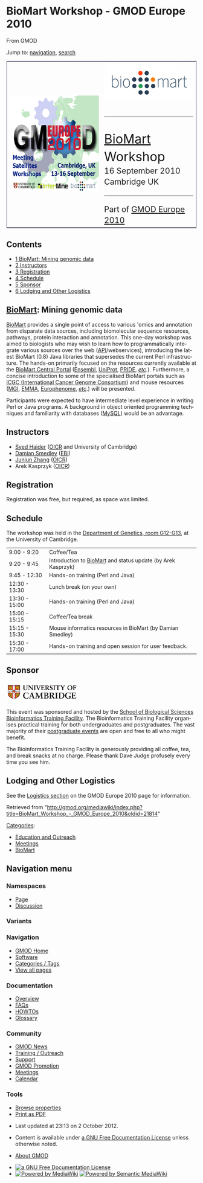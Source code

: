 <div id="mw-page-base" class="noprint">

</div>

<div id="mw-head-base" class="noprint">

</div>

<div id="content" class="mw-body" role="main">

<span id="top"></span>

<div id="mw-js-message" style="display:none;">

</div>



# <span dir="auto">BioMart Workshop - GMOD Europe 2010</span>

<div id="bodyContent">

<div id="siteSub">

From GMOD

</div>

<div id="contentSub">

</div>

<div id="jump-to-nav" class="mw-jump">

Jump to: [navigation](#mw-navigation), [search](#p-search)

</div>

<div id="mw-content-text" class="mw-content-ltr" lang="en" dir="ltr">

<div class="C">

<table style="vertical-align: middle; border: 2px solid #A6A6BC"
data-cellpadding="10">
<colgroup>
<col style="width: 50%" />
<col style="width: 50%" />
</colgroup>
<tbody>
<tr class="odd">
<td><a href="GMOD_Europe_2010" title="GMOD Europe 2010"><img
src="../mediawiki/images/d/d6/GMOD2010Europe300.png" width="300"
height="256" alt="GMOD Europe 2010" /></a></td>
<td><div style="font-size: 240%; line-height: 140%">
<a href="BioMart" title="BioMart"><img
src="../mediawiki/images/a/a4/Biomart250.png" width="250" height="99"
alt="BioMart" /></a>
<hr />
<a href="BioMart" title="BioMart">BioMart</a> Workshop
</div>
<div style="font-size: 150%; line-height: 140%">
16 September 2010<br />
Cambridge UK
<hr />
Part of <a href="GMOD_Europe_2010" title="GMOD Europe 2010">GMOD Europe
2010</a>
</div></td>
</tr>
</tbody>
</table>

</div>

  

<div id="toc" class="toc">

<div id="toctitle">

## Contents

</div>

- [<span class="tocnumber">1</span> <span class="toctext">BioMart:
  Mining genomic data</span>](#BioMart:_Mining_genomic_data)
- [<span class="tocnumber">2</span>
  <span class="toctext">Instructors</span>](#Instructors)
- [<span class="tocnumber">3</span>
  <span class="toctext">Registration</span>](#Registration)
- [<span class="tocnumber">4</span>
  <span class="toctext">Schedule</span>](#Schedule)
- [<span class="tocnumber">5</span>
  <span class="toctext">Sponsor</span>](#Sponsor)
- [<span class="tocnumber">6</span> <span class="toctext">Lodging and
  Other Logistics</span>](#Lodging_and_Other_Logistics)

</div>

## <span id="BioMart:_Mining_genomic_data" class="mw-headline">[BioMart](BioMart "BioMart"): Mining genomic data</span>

[BioMart](BioMart "BioMart") provides a single point of access to
various 'omics and annotation from disparate data sources, including
biomolecular sequence resources, pathways, protein interaction and
annotation. This one-day workshop was aimed to biologists who may wish
to learn how to programmatically integrate various sources over the web
([API](Glossary#API "Glossary")/webservices), introducing the latest
BioMart (0.8) Java libraries that supersedes the current Perl
infrastructure. The hands-on primarily focused on the resources
currently available at the
<a href="http://www.biomart.org/biomart/martview" class="external text"
rel="nofollow">BioMart Central Portal</a>
(<a href="http://www.ensembl.org/biomart/martview" class="external text"
rel="nofollow">Ensembl</a>,
<a href="http://www.ebi.ac.uk/uniprot/biomart/martview"
class="external text" rel="nofollow">UniProt</a>,
<a href="http://www.ebi.ac.uk/pride/prideMart.do" class="external text"
rel="nofollow">PRIDE</a>,
*<a href="http://www.biomart.org/" class="external text"
rel="nofollow">etc</a>.*). Furthermore, a concise introduction to some
of the specialised BioMart portals such as
<a href="http://dcc.icgc.org/" class="external text" rel="nofollow">ICGC
(International Cancer Genome Consortium</a>) and mouse resources
(<a href="http://biomart.informatics.jax.org/biomart/martview"
class="external text" rel="nofollow">MGI</a>,
<a href="http://www.emmanet.org/" class="external text"
rel="nofollow">EMMA</a>,
<a href="http://www.europhenome.org/biomart.php" class="external text"
rel="nofollow">Europhenome</a>,
<a href="http://www.biomart.org/" class="external text"
rel="nofollow"><em>etc</em></a>.) will be presented.

Participants were expected to have intermediate level experience in
writing Perl or Java programs. A background in object oriented
programming techniques and familiarity with databases
([MySQL](MySQL "MySQL")) would be an advantage.

## <span id="Instructors" class="mw-headline">Instructors</span>

- [Syed Haider](User:SyedHaider "User:SyedHaider")
  (<a href="http://oicr.on.ca" class="external text"
  rel="nofollow">OICR</a> and University of Cambridge)
- <a href="http://www.ebi.ac.uk/~damian" class="external text"
  rel="nofollow">Damian Smedley</a>
  (<a href="http://www.ebi.ac.uk/" class="external text"
  rel="nofollow">EBI</a>)
- [Junjun Zhang](User:Junjun "User:Junjun")
  (<a href="http://oicr.on.ca" class="external text"
  rel="nofollow">OICR</a>)
- Arek Kasprzyk (<a href="http://oicr.on.ca" class="external text"
  rel="nofollow">OICR</a>)

## <span id="Registration" class="mw-headline">Registration</span>

Registration was free, but required, as space was limited.

## <span id="Schedule" class="mw-headline">Schedule</span>

The workshop was held in the <a
href="http://www.cam.ac.uk/map/v4/drawmap.cgi?mp=down;xx=183;yy=216;mt=c"
class="external text" rel="nofollow">Department of Genetics, room
G12-G13</a>, at the University of Cambridge.

|  |  |
|----|----|
| 9:00 - 9:20 | Coffee/Tea |
| 9:20 - 9:45 | Introduction to [BioMart](BioMart "BioMart") and status update (by Arek Kasprzyk) |
| 9:45 - 12:30 | Hands-on training (Perl and Java) |
| 12:30 - 13:30 | Lunch break (on your own) |
| 13:30 - 15:00 | Hands-on training (Perl and Java) |
| 15:00 - 15:15 | Coffee/Tea break |
| 15:15 - 15:30 | Mouse informatics resources in BioMart (by Damian Smedley) |
| 15:30 - 17:00 | Hands-on training and open session for user feedback. |

## <span id="Sponsor" class="mw-headline">Sponsor</span>

<div class="floatright">

<a
href="http://www.biomed.cam.ac.uk/gradschool/skills/bioinformatics.html"
rel="nofollow"
title="School of Biological Sciences Bioinformatics Training Facility"><img
src="../mediawiki/images/thumb/9/91/CambridgeWide.gif/190px-CambridgeWide.gif"
srcset="../mediawiki/images/thumb/9/91/CambridgeWide.gif/285px-CambridgeWide.gif 1.5x, ../mediawiki/images/thumb/9/91/CambridgeWide.gif/380px-CambridgeWide.gif 2x"
width="190" height="55"
alt="School of Biological Sciences Bioinformatics Training Facility" /></a>

</div>

This event was sponsored and hosted by the <a
href="http://www.biomed.cam.ac.uk/gradschool/skills/bioinformatics.html"
class="external text" rel="nofollow">School of Biological Sciences
Bioinformatics Training Facility</a>. The Bioinformatics Training
Facility organises practical training for both undergraduates and
postgraduates. The vast majority of their <a
href="http://www.biomed.cam.ac.uk/gradschool/skills/bioinformatics.html"
class="external text" rel="nofollow">postgraduate events</a> are open
and free to all who might benefit.

The Bioinformatics Training Facility is generously providing all coffee,
tea, and break snacks at no charge. Please thank Dave Judge profusely
every time you see him.

## <span id="Lodging_and_Other_Logistics" class="mw-headline">Lodging and Other Logistics</span>

See the [Logistics
section](GMOD_Europe_2010#Logistics "GMOD Europe 2010") on the GMOD
Europe 2010 page for information.

</div>

<div class="printfooter">

Retrieved from
"<http://gmod.org/mediawiki/index.php?title=BioMart_Workshop_-_GMOD_Europe_2010&oldid=21814>"

</div>

<div id="catlinks" class="catlinks">

<div id="mw-normal-catlinks" class="mw-normal-catlinks">

[Categories](Special:Categories "Special:Categories"):

- [Education and
  Outreach](Category:Education_and_Outreach "Category:Education and Outreach")
- [Meetings](Category:Meetings "Category:Meetings")
- [BioMart](Category:BioMart "Category:BioMart")

</div>

</div>

<div class="visualClear">

</div>

</div>

</div>

<div id="mw-navigation">

## Navigation menu

<div id="mw-head">



<div id="left-navigation">

<div id="p-namespaces" class="vectorTabs" role="navigation"
aria-labelledby="p-namespaces-label">

### Namespaces

- <span id="ca-nstab-main"><a href="BioMart_Workshop_-_GMOD_Europe_2010" accesskey="c"
  title="View the content page [c]">Page</a></span>
- <span id="ca-talk"><a
  href="http://gmod.org/mediawiki/index.php?title=Talk:BioMart_Workshop_-_GMOD_Europe_2010&amp;action=edit&amp;redlink=1"
  accesskey="t"
  title="Discussion about the content page [t]">Discussion</a></span>

</div>

<div id="p-variants" class="vectorMenu emptyPortlet" role="navigation"
aria-labelledby="p-variants-label">

### 

### Variants[](#)

<div class="menu">

</div>

</div>

</div>

<div id="right-navigation">





</div>



</div>

</div>

</div>

<div id="mw-panel">

<div id="p-logo" role="banner">

<a href="Main_Page"
style="background-image: url(../images/GMOD-cogs.png);"
title="Visit the main page"></a>

</div>

<div id="p-Navigation" class="portal" role="navigation"
aria-labelledby="p-Navigation-label">

### Navigation

<div class="body">

- <span id="n-GMOD-Home">[GMOD Home](Main_Page)</span>
- <span id="n-Software">[Software](GMOD_Components)</span>
- <span id="n-Categories-.2F-Tags">[Categories /
  Tags](Categories)</span>
- <span id="n-View-all-pages">[View all pages](Special:AllPages)</span>

</div>

</div>

<div id="p-Documentation" class="portal" role="navigation"
aria-labelledby="p-Documentation-label">

### Documentation

<div class="body">

- <span id="n-Overview">[Overview](Overview)</span>
- <span id="n-FAQs">[FAQs](Category:FAQ)</span>
- <span id="n-HOWTOs">[HOWTOs](Category:HOWTO)</span>
- <span id="n-Glossary">[Glossary](Glossary)</span>

</div>

</div>

<div id="p-Community" class="portal" role="navigation"
aria-labelledby="p-Community-label">

### Community

<div class="body">

- <span id="n-GMOD-News">[GMOD News](GMOD_News)</span>
- <span id="n-Training-.2F-Outreach">[Training /
  Outreach](Training_and_Outreach)</span>
- <span id="n-Support">[Support](Support)</span>
- <span id="n-GMOD-Promotion">[GMOD Promotion](GMOD_Promotion)</span>
- <span id="n-Meetings">[Meetings](Meetings)</span>
- <span id="n-Calendar">[Calendar](Calendar)</span>

</div>

</div>

<div id="p-tb" class="portal" role="navigation"
aria-labelledby="p-tb-label">

### Tools

<div class="body">


- <span id="t-smwbrowselink"><a href="Special:Browse/BioMart_Workshop_-2D_GMOD_Europe_2010"
  rel="smw-browse">Browse properties</a></span>
- <span id="t-pdf">[Print as
  PDF](http://gmod.org/mediawiki/index.php?title=Special:PdfPrint&page=BioMart_Workshop_-_GMOD_Europe_2010)</span>

</div>

</div>

</div>

</div>

<div id="footer" role="contentinfo">

- <span id="footer-info-lastmod">Last updated at 23:13 on 2 October
  2012.</span>
<!-- - <span id="footer-info-viewcount">79,763 page views.</span> -->
- <span id="footer-info-copyright">Content is available under
  <a href="http://www.gnu.org/licenses/fdl-1.3.html" class="external"
  rel="nofollow">a GNU Free Documentation License</a> unless otherwise
  noted.</span>

<!-- -->

- <span id="footer-places-about">[About
  GMOD](GMOD:About "GMOD:About")</span>

<!-- -->

- <span id="footer-copyrightico">[<img src="http://www.gnu.org/graphics/gfdl-logo-small.png" width="88"
  height="31" alt="a GNU Free Documentation License" />](http://www.gnu.org/licenses/fdl-1.3.html)</span>
- <span id="footer-poweredbyico">[<img
  src="../mediawiki/skins/common/images/poweredby_mediawiki_88x31.png"
  width="88" height="31" alt="Powered by MediaWiki" />](http://www.mediawiki.org/)
  [<img
  src="../mediawiki/extensions/SemanticMediaWiki/resources/images/smw_button.png"
  width="88" height="31" alt="Powered by Semantic MediaWiki" />](https://www.semantic-mediawiki.org/wiki/Semantic_MediaWiki)</span>

<div style="clear:both">

</div>

</div>
